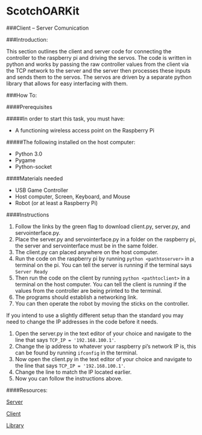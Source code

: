 # ScotchOARKit

###Client – Server Comunication

###Introduction:

This section outlines the client and server code for connecting the controller to the raspberry pi and driving the servos. The code is written in python and works by passing the raw controller values from the client via the TCP network to the server and the server then processes these inputs and sends them to the servos. The servos are driven by a separate python library that allows for easy interfacing with them.

###How To:

####Prerequisites

#####In order to start this task, you must have:
* A functioning wireless access point on the Raspberry Pi

#####The following installed on the host computer:
* Python 3.0
* Pygame
* Python-socket

####Materials needed
* USB Game Controller
* Host computer, Screen, Keyboard, and Mouse
* Robot (or at least a Raspberry Pi)

####Instructions
1.	Follow the links by the green flag to download client.py, server.py, and servointerface.py.
2.	Place the server.py and servointerface.py in a folder on the raspberry pi, the server and servointerface must be in the same folder.
3.	The client.py can placed anywhere on the host computer.
4.	Run the code on the raspberry pi by running `python <pathtoserver>` in a terminal on the pi. You can tell the server is running if the terminal says `Server Ready`
5.	Then run the code on the client by running `python <pathtoclient>` in a terminal on the host computer. You can tell the client is running if the values from the controller are being printed to the terminal.
6.	The programs should establish a networking link.
7.	You can then operate the robot by moving the sticks on the controller.

If you intend to use a slightly different setup than the standard you may need to change the IP addresses in the code before it needs.

1.	Open the server.py in the text editor of your choice and navigate to the line that says `TCP_IP = '192.168.100.1'`.
2.	Change the ip address to whatever your raspberry pi’s network IP is, this can be found by running `ifconfig` in the terminal.
3.	Now open the client.py in the text editor of your choice and navigate to the line that says `TCP_IP = '192.168.100.1'`.
4.	Change the line to match the IP located earlier.
5.	Now you can follow the instructions above.



####Resources:

[Server](https://github.com/QuickRecon/ScotchOARKit/blob/master/Server.py)

[Client](https://github.com/QuickRecon/ScotchOARKit/blob/master/Client.py)

[Library](https://github.com/QuickRecon/ScotchOARKit/blob/master/ServoInterface.py)
